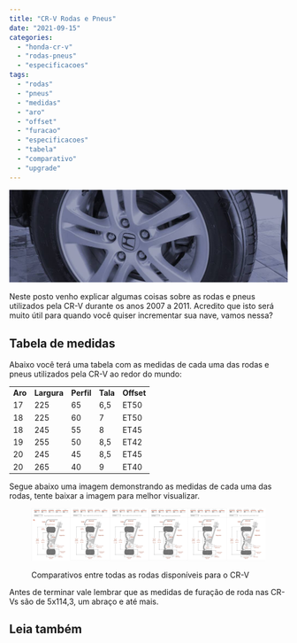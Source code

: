 ```yaml
---
title: "CR-V Rodas e Pneus"
date: "2021-09-15"
categories:
  - "honda-cr-v"
  - "rodas-pneus"
  - "especificacoes"
tags:
  - "rodas"
  - "pneus"
  - "medidas"
  - "aro"
  - "offset"
  - "furacao"
  - "especificacoes"
  - "tabela"
  - "comparativo"
  - "upgrade"
---
```


![](media/header_rodas.jpg)

Neste posto venho explicar algumas coisas sobre as rodas e pneus utilizados pela CR-V durante os anos 2007 a 2011. 
Acredito que isto será muito útil para quando você quiser incrementar sua nave, vamos nessa?

## Tabela de medidas

Abaixo você terá uma tabela com as medidas de cada uma das rodas e pneus utilizados pela CR-V ao redor do mundo:

<table><tbody><tr><td><strong>Aro</strong></td><td><strong>Largura</strong></td><td><strong>Perfil</strong></td><td><strong>Tala</strong></td><td class="has-text-align-right" data-align="right"><strong>Offset</strong></td></tr><tr><td>17</td><td>225</td><td>65</td><td>6,5</td><td class="has-text-align-right" data-align="right">ET50</td></tr><tr><td>18</td><td>225</td><td>60</td><td>7</td><td class="has-text-align-right" data-align="right">ET50</td></tr><tr><td>18</td><td>245</td><td>55</td><td>8</td><td class="has-text-align-right" data-align="right">ET45</td></tr><tr><td>19</td><td>255</td><td>50</td><td>8,5</td><td class="has-text-align-right" data-align="right">ET42</td></tr><tr><td>20</td><td>245</td><td>45</td><td>8,5</td><td class="has-text-align-right" data-align="right">ET45</td></tr><tr><td>20</td><td>265</td><td>40</td><td>9</td><td class="has-text-align-right" data-align="right">ET40</td></tr></tbody></table>

Segue abaixo uma imagem demonstrando as medidas de cada uma das rodas, tente baixar a imagem para melhor visualizar.

<figure>

[![](media/rodas-crv.png)](media/rodas-crv.png)

<figcaption>

Comparativos entre todas as rodas disponíveis para o CR-V

</figcaption>

</figure>

Antes de terminar vale lembrar que as medidas de furação de roda nas CR-Vs são de 5x114,3, um abraço e até mais.

## Leia também

